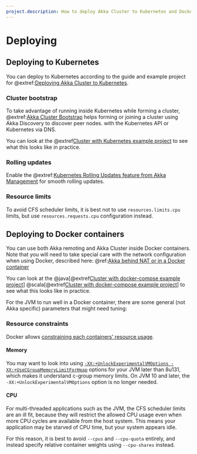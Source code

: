 ```yaml
---
project.description: How to deploy Akka Cluster to Kubernetes and Docker.
---
```

# Deploying

## Deploying to Kubernetes

You can deploy to Kubernetes according to the guide and example project for @extref:[Deploying Akka Cluster to Kubernetes](akka-management:kubernetes-deployment/index.html).

### Cluster bootstrap

To take advantage of running inside Kubernetes while forming a cluster,
@extref:[Akka Cluster Bootstrap](akka-management:bootstrap/) helps forming or joining a cluster using Akka Discovery to discover peer nodes. 
with the Kubernetes API or Kubernetes via DNS.  

You can look at the
@extref[Cluster with Kubernetes example project](samples:akka-sample-cluster-kubernetes-java)
to see what this looks like in practice.

### Rolling updates

Enable the @extref:[Kubernetes Rolling Updates feature from Akka Management](akka-management:rolling-updates.html)
for smooth rolling updates.
 
### Resource limits

To avoid CFS scheduler limits, it is best not to use `resources.limits.cpu` limits, but use `resources.requests.cpu` configuration instead.

## Deploying to Docker containers

You can use both Akka remoting and Akka Cluster inside Docker containers. Note
that you will need to take special care with the network configuration when using Docker,
described here: @ref:[Akka behind NAT or in a Docker container](../remoting-artery.md#remote-configuration-nat-artery)

You can look at the
@java[@extref[Cluster with docker-compse example project](samples:akka-sample-cluster-docker-compose-java)]
@scala[@extref[Cluster with docker-compose example project](samples:akka-sample-cluster-docker-compose-scala)]
to see what this looks like in practice.

For the JVM to run well in a Docker container, there are some general (not Akka specific) parameters that might need tuning:

### Resource constraints

Docker allows [constraining each containers' resource usage](https://docs.docker.com/config/containers/resource_constraints/).

#### Memory

You may want to look into using [`-XX:+UnlockExperimentalVMOptions -XX:+UseCGroupMemoryLimitForHeap`](https://dzone.com/articles/running-a-jvm-in-a-container-without-getting-kille) options for your JVM later than 8u131, which makes it understand c-group memory limits. On JVM 10 and later, the `-XX:+UnlockExperimentalVMOptions` option is no longer needed.

#### CPU

For multi-threaded applications such as the JVM, the CFS scheduler limits are an ill fit, because they will restrict
the allowed CPU usage even when more CPU cycles are available from the host system. This means your application may be
starved of CPU time, but your system appears idle.

For this reason, it is best to avoid `--cpus` and `--cpu-quota` entirely, and instead specify relative container weights using `--cpu-shares` instead.

